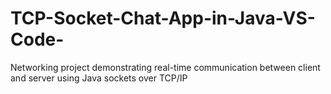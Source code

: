 # TCP-Socket-Chat-App-in-Java-VS-Code-
Networking project demonstrating real-time communication between client and server using Java sockets over TCP/IP
